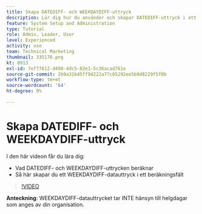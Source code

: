 ```yaml
---
title: Skapa DATEDIFF- och WEEKDAYDIFF-uttryck
description: Lär dig hur du använder och skapar DATEDIFF-uttryck i ett beräkningsfält i Adobe [!DNL Workfront].
feature: System Setup and Administration
type: Tutorial
role: Admin, Leader, User
level: Experienced
activity: use
team: Technical Marketing
thumbnail: 335176.png
kt: 8913
exl-id: 7ef77612-d490-4dc5-82e1-5c36acad761e
source-git-commit: 2b9a31b45ff94222a77c05292ee5b9d8229f5f0b
workflow-type: tm+mt
source-wordcount: '64'
ht-degree: 0%

---
```


# Skapa DATEDIFF- och WEEKDAYDIFF-uttryck

I den här videon får du lära dig:

* Vad DATEDIFF- och WEEKDAYDIFF-uttrycken beräknar
* Så här skapar du ett WEEKDAYDIFF-datauttryck i ett beräkningsfält

>[!VIDEO](https://video.tv.adobe.com/v/335176/?quality=12)

**Anteckning**: WEEKDAYDIFF-datauttrycket tar INTE hänsyn till helgdagar som anges av din organisation.
